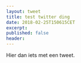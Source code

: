 ```yaml
---
layout: tweet
title: test twitter ding
date: 2018-02-25T150615CET
excerpt:
published: false
header:
---
```

Hier dan iets met een tweet.